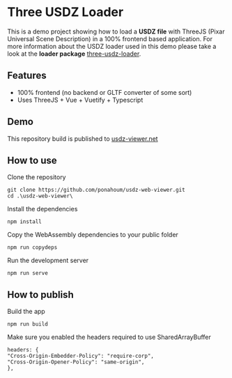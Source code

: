 # Three USDZ Loader

This is a demo project showing how to load a **USDZ file** with ThreeJS (Pixar Universal Scene Description) in a 100% frontend based application.
For more information about the USDZ loader used in this demo please take a look at the **loader package** [three-usdz-loader](https://www.npmjs.com/package/three-usdz-loader).

## Features
- 100% frontend (no backend or GLTF converter of some sort)
- Uses ThreeJS + Vue + Vuetify + Typescript

## Demo
This repository build is published to [usdz-viewer.net](https://www.usdz-viewer.net)

## How to use
Clone the repository
```
git clone https://github.com/ponahoum/usdz-web-viewer.git
cd .\usdz-web-viewer\
```

Install the dependencies
```
npm install
```

Copy the WebAssembly dependencies to your public folder
```
npm run copydeps
```

Run the development server
```
npm run serve
```

## How to publish
Build the app
```
npm run build
```
Make sure you enabled the headers required to use SharedArrayBuffer
```
headers: {
"Cross-Origin-Embedder-Policy": "require-corp",
"Cross-Origin-Opener-Policy": "same-origin",
},
```